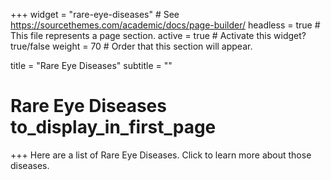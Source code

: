+++
widget = "rare-eye-diseases"  # See https://sourcethemes.com/academic/docs/page-builder/
headless = true  # This file represents a page section.
active = true  # Activate this widget? true/false
weight = 70  # Order that this section will appear.

title = "Rare Eye Diseases"
subtitle = ""


# Rare Eye Diseases to_display_in_first_page

+++
Here are a list of Rare Eye Diseases. Click to learn more about those diseases.
